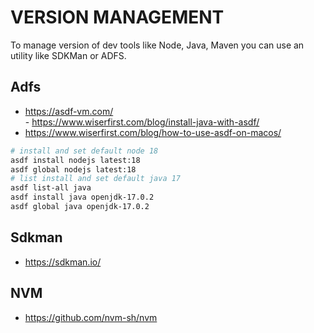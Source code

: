 # VERSION MANAGEMENT

To manage version of dev tools like Node, Java, Maven you can use an utility like SDKMan or ADFS.

## Adfs

-   <https://asdf-vm.com/>  
    - <https://www.wiserfirst.com/blog/install-java-with-asdf/>
-   <https://www.wiserfirst.com/blog/how-to-use-asdf-on-macos/>

```bash
# install and set default node 18
asdf install nodejs latest:18
asdf global nodejs latest:18
# list install and set default java 17
asdf list-all java
asdf install java openjdk-17.0.2
asdf global java openjdk-17.0.2
```

## Sdkman

-   <https://sdkman.io/>

## NVM

-   <https://github.com/nvm-sh/nvm>
